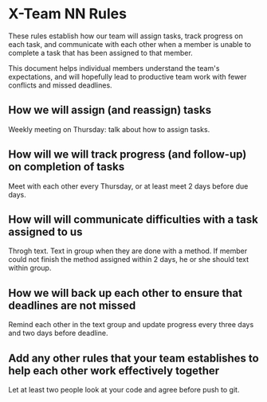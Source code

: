 # X-Team NN Rules

These rules establish how our team will assign tasks,
track progress on each task, and communicate with each other 
when a member is unable to complete a task that has been assigned to that member.

This document helps individual members understand the team's expectations,
and will hopefully lead to productive team work with fewer conflicts
and missed deadlines.

## How we will assign (and reassign) tasks
Weekly meeting on Thursday: talk about how to assign tasks.

## How will we will track progress (and follow-up) on completion of tasks

Meet with each other every Thursday, or at least meet 2 days before due days.

## How will will communicate difficulties with a task assigned to us

Throgh text. Text in group when they are done with a method. 
If member could not finish the method assigned within 2 days, he or she should text within group.

## How we will back up each other to ensure that deadlines are not missed

Remind each other in the text group and update progress every three days and two days before deadline.

## Add any other rules that your team establishes to help each other work effectively together

Let at least two people look at your code and agree before push to git.


